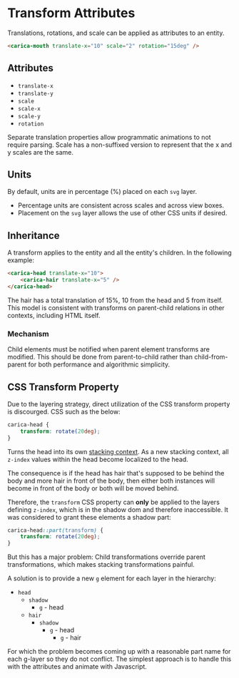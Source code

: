 # Transform Attributes

Translations, rotations, and scale can be applied as attributes to an entity.

```html
<carica-mouth translate-x="10" scale="2" rotation="15deg" />
```

## Attributes

* `translate-x`
* `translate-y`
* `scale`
* `scale-x`
* `scale-y`
* `rotation`

Separate translation properties allow programmatic animations to not require parsing. Scale has a non-suffixed version to represent that the x and y scales are the same.

## Units

By default, units are in percentage (%) placed on each `svg` layer.

* Percentage units are consistent across scales and across view boxes.
* Placement on the `svg` layer allows the use of other CSS units if desired.

## Inheritance

A transform applies to the entity and all the entity's children. In the following example:

```html
<carica-head translate-x="10">
    <carica-hair translate-x="5" />
</carica-head>
```

The hair has a total translation of 15%, 10 from the head and 5 from itself. This model is consistent with transforms on parent-child relations in other contexts, including HTML itself.

### Mechanism

Child elements must be notified when parent element transforms are modified. This should be done from parent-to-child rather than child-from-parent for both performance and algorithmic simplicity.

## CSS Transform Property

Due to the layering strategy, direct utilization of the CSS transform property is discourged. CSS such as the below:

```css
carica-head {
    transform: rotate(20deg);
}
```

Turns the head into its own [stacking context](https://developer.mozilla.org/en-US/docs/Web/CSS/CSS_Positioning/Understanding_z_index/The_stacking_context). As a new stacking context, all `z-index` values within the head become localized to the head.

The consequence is if the head has hair that's supposed to be behind the body and more hair in front of the body, then either both instances will become in front of the body or both will be moved behind.

Therefore, the `transform` CSS property can **only** be applied to the layers defining `z-index`, which is in the shadow dom and therefore inaccessible. It was considered to grant these elements a shadow part:

```css
carica-head::part(transform) {
    transform: rotate(20deg);
}
```

But this has a major problem: Child transformations override parent transformations, which makes stacking transformations painful.

A solution is to provide a new `g` element for each layer in the hierarchy:

* `head`
  * `shadow`
    * `g` - head
  * `hair`
    * `shadow`
      * `g` - head
        * `g` - hair

For which the problem becomes coming up with a reasonable part name for each g-layer so they do not conflict. The simplest approach is to handle this with the attributes and animate with Javascript.
